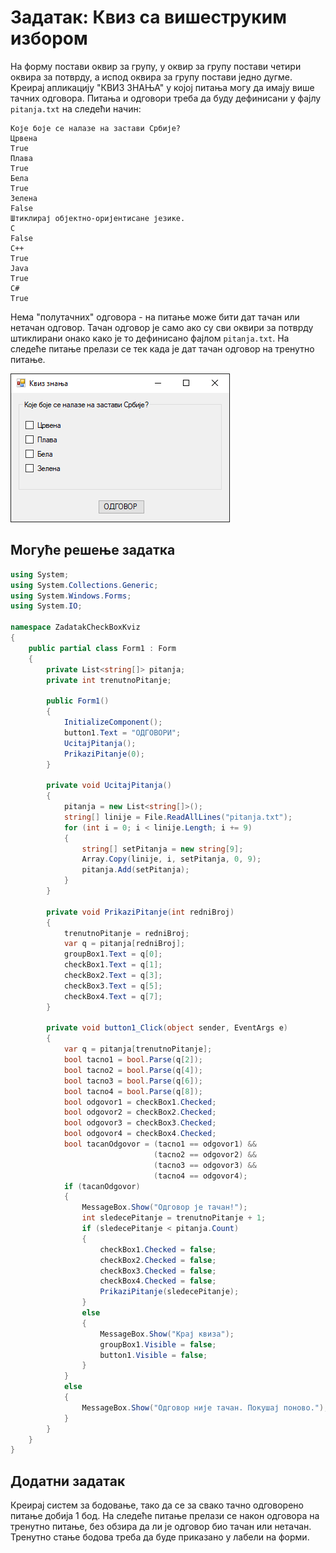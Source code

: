 # Задатак: Квиз са вишеструким избором

На форму постави оквир за групу, у оквир за групу постави четири оквира за
потврду, а испод оквира за групу постави једно дугме. Kреирај апликацију "КВИЗ
ЗНАЊА" у којој питања могу да имају више тачних одговора. Питања и одговори
треба да буду дефинисани у фајлу `pitanja.txt` на следећи начин:

```text
Које боје се налазе на застави Србије?
Црвена
True
Плава
True
Бела
True
Зелена
False
Штиклирај објектно-оријентисане језике.
C
False
C++
True
Java
True
C#
True
```

Нема "полутачних" одговора - на питање може бити дат тачан или нетачан одговор.
Тачан одговор је само ако су сви оквири за потврду штиклирани онако како је то
дефинисано фајлом `pitanja.txt`. На следеће питање прелази се тек када је дат
тачан одговор на тренутно питање.

![Задатак - Квиз са вишеструким избором](./images/zadatak_mcq.png)

## Могуће решење задатка

```cs
using System;
using System.Collections.Generic;
using System.Windows.Forms;
using System.IO;

namespace ZadatakCheckBoxKviz
{
    public partial class Form1 : Form
    {
        private List<string[]> pitanja;
        private int trenutnoPitanje;

        public Form1()
        {
            InitializeComponent();
            button1.Text = "ОДГОВОРИ";
            UcitajPitanja();
            PrikaziPitanje(0);
        }

        private void UcitajPitanja()
        {
            pitanja = new List<string[]>();
            string[] linije = File.ReadAllLines("pitanja.txt");
            for (int i = 0; i < linije.Length; i += 9)
            {
                string[] setPitanja = new string[9];
                Array.Copy(linije, i, setPitanja, 0, 9);
                pitanja.Add(setPitanja);
            }
        }

        private void PrikaziPitanje(int redniBroj)
        {
            trenutnoPitanje = redniBroj;
            var q = pitanja[redniBroj];
            groupBox1.Text = q[0];
            checkBox1.Text = q[1];
            checkBox2.Text = q[3];
            checkBox3.Text = q[5];
            checkBox4.Text = q[7];
        }

        private void button1_Click(object sender, EventArgs e)
        {
            var q = pitanja[trenutnoPitanje];
            bool tacno1 = bool.Parse(q[2]);
            bool tacno2 = bool.Parse(q[4]);
            bool tacno3 = bool.Parse(q[6]);
            bool tacno4 = bool.Parse(q[8]);
            bool odgovor1 = checkBox1.Checked;
            bool odgovor2 = checkBox2.Checked;
            bool odgovor3 = checkBox3.Checked;
            bool odgovor4 = checkBox4.Checked;
            bool tacanOdgovor = (tacno1 == odgovor1) &&
                                (tacno2 == odgovor2) &&
                                (tacno3 == odgovor3) &&
                                (tacno4 == odgovor4);
            if (tacanOdgovor)
            {
                MessageBox.Show("Одговор је тачан!");
                int sledecePitanje = trenutnoPitanje + 1;
                if (sledecePitanje < pitanja.Count)
                {
                    checkBox1.Checked = false;
                    checkBox2.Checked = false;
                    checkBox3.Checked = false;
                    checkBox4.Checked = false;
                    PrikaziPitanje(sledecePitanje);
                }
                else
                {
                    MessageBox.Show("Крај квиза");
                    groupBox1.Visible = false;
                    button1.Visible = false;
                }
            }
            else
            {
                MessageBox.Show("Одговор није тачан. Покушај поново.");
            }
        }
    }
}
```

## Додатни задатак

Креирај систем за бодовање, тако да се за свако тачно одговорено питање
добија 1 бод. На следеће питање прелази се након одговора на тренутно
питање, без обзира да ли је одговор био тачан или нетачан. Тренутно стање
бодова треба да буде приказано у лабели на форми.
